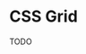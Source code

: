 # CSS Grid

<!--
https://www.felipefialho.com/blog/css-grid-e-flexbox-quando-utilizar/
https://app.pluralsight.com/library/courses/css-grid-creating-layouts/table-of-contents
-->

TODO
